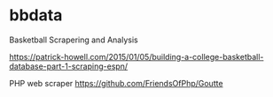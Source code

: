 # bbdata
Basketball Scrapering and Analysis

https://patrick-howell.com/2015/01/05/building-a-college-basketball-database-part-1-scraping-espn/

PHP web scraper
https://github.com/FriendsOfPhp/Goutte
